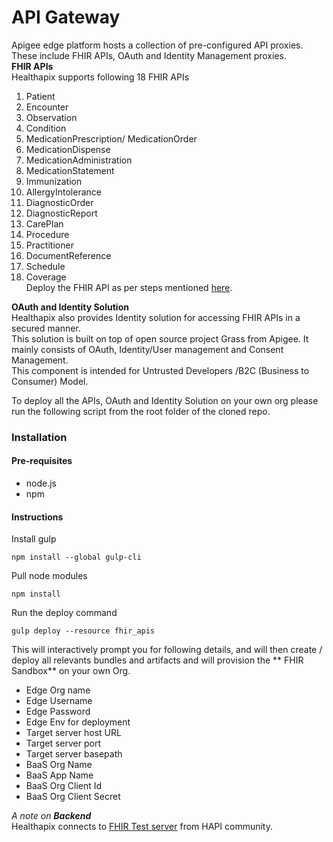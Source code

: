 **API Gateway**
=====================

Apigee edge platform hosts a collection of pre-configured  API proxies.   
These include FHIR APIs, OAuth and Identity Management proxies.  
**FHIR APIs**  
Healthapix supports following 18 FHIR APIs   
1.	Patient  
2.	Encounter  
3.	Observation  
4.	Condition  
5.	MedicationPrescription/ MedicationOrder  
6.	MedicationDispense  
7.	MedicationAdministration  
8.	MedicationStatement  
9.	Immunization  
10.	AllergyIntolerance  
11.	DiagnosticOrder  
12.	DiagnosticReport  
13.	CarePlan  
14.	Procedure  
15.	Practitioner  
16.	DocumentReference  
17.	Schedule  
18.	Coverage  
Deploy the FHIR API as per steps mentioned [here](fhir/setup-apis).

**OAuth and Identity Solution**  
Healthapix also provides Identity solution for accessing FHIR APIs in a secured manner.  
This solution is built on top of open source project Grass from Apigee. It mainly consists of OAuth, Identity/User management and Consent Management.  
This component is intended for Untrusted Developers /B2C (Business to Consumer) Model.  


To deploy all the APIs, OAuth and Identity Solution on your own org please run the following
script from the root folder of the cloned repo.

### Installation 

#### Pre-requisites
+ node.js 
+ npm

#### Instructions

Install gulp 
```
npm install --global gulp-cli
```

Pull node modules
```
npm install
```

Run the deploy command
```
gulp deploy --resource fhir_apis
```

This will interactively prompt you for following details, and will then create / deploy all relevants bundles and artifacts and will provision the ** FHIR Sandbox** on your own Org.

+ Edge Org name
+ Edge Username
+ Edge Password
+ Edge Env for deployment
+ Target server host URL
+ Target server port
+ Target server basepath
+ BaaS Org Name
+ BaaS App Name
+ BaaS Org Client Id
+ BaaS Org Client Secret 



_A note on **Backend**_  
Healthapix connects to [FHIR Test server](http://fhirtest.uhn.ca) from HAPI community. 



